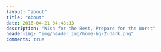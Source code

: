 ```yaml
---
layout: "about"
title: "About"
date: 2016-04-21 04:48:33
description: "Wish for the Best, Prepare for the Worst"
header-img: "img/header_img/home-bg-2-dark.png"
comments: true
---
```


<div class="github-card" data-github="cheese10yun" data-width="500" data-height="180" data-theme="default"></div>
<script src="//cdn.jsdelivr.net/github-cards/latest/widget.js"></script>
